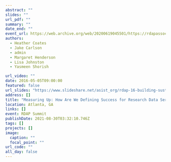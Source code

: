 ```yaml
---
abstract: ""
slides: ""
url_pdf: ""
summary: ""
date_end: ""
event_url: https://web.archive.org/web/20200619045501/https://rdapassociation.org/program-2016/
authors: 
  - Heather Coates
  - Jake Carlson
  - admin
  - Margaret Henderson
  - Lisa Johnston
  - Yasmeen Shorish

url_video: ""
date: 2016-05-05T09:00:00
featured: false
url_slides: "https://www.slideshare.net/asist_org/rdap-16-building-sustainable-services-at-the-smaller-scale-panel-4-sustainability"
address: []
title: "Measuring Up: How Are We Defining Success for Research Data Services?"
location: Atlanta, GA
links: []
event: RDAP Summit
publishDate: 2021-08-30T03:32:10.746Z
tags: []
projects: []
image:
  caption: ""
  focal_point: ""
url_code: ""
all_day: false
---
```

